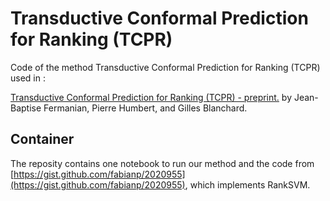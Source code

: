 # Transductive Conformal Prediction for Ranking (TCPR) 

Code of the method Transductive Conformal Prediction for Ranking (TCPR) used in :

[Transductive Conformal Prediction for Ranking (TCPR) - preprint.](????) by Jean-Baptise Fermanian, Pierre Humbert, and Gilles Blanchard.

## Container

The reposity contains one notebook to run our method and the code from [https://gist.github.com/fabianp/2020955](https://gist.github.com/fabianp/2020955), which implements RankSVM.
